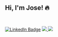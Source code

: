 ## Hi, I'm Jose</a>! 🔥

<br>

<a href="https://www.linkedin.com/in/josegarciarodriguez/"><img src="https://img.shields.io/badge/-LinkedIn-000000?style=flat-square&amp;labelColor=000000&amp;logo=LinkedIn&amp;link=https://www.linkedin.com/in/josegarciarodriguez/" alt="LinkedIn Badge"></a> <a href="https://badges.pufler.dev">
  <img src="https://badges.pufler.dev/visits/m4n50n/m4n50n?style=flat-square&color=black&logo=github"></a><a href="https://badges.pufler.dev">  <img src="https://badges.pufler.dev/repos/m4n50n?style=flat-square&color=black&logo=github"></a>
